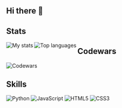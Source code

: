 ## Hi there 👋
## Stats
<!--
**aringuzel/aringuzel** is a ✨ _special_ ✨ repository because its `README.md` (this file) appears on your GitHub profile.
-->
<img alt="My stats" align="left" src="https://github-readme-stats.vercel.app/api?username=aringuzel&show_icons=true"/>
<img alt="Top languages" align="left" src="https://github-readme-stats.vercel.app/api/top-langs/?username=aringuzel&layout=compact"/>

## Codewars
![Codewars](https://www.codewars.com/users/guzel1/badges/large)

## Skills
![Python](https://img.shields.io/badge/Python-3776AB?style=for-the-badge&logo=python&logoColor=white)
![JavaScript](https://img.shields.io/badge/JavaScript-F7DF1E?style=for-the-badge&logo=javascript&logoColor=black)
![HTML5](https://img.shields.io/badge/HTML5-E34F26?style=for-the-badge&logo=html5&logoColor=white)
![CSS3](https://img.shields.io/badge/CSS3-1572B6?style=for-the-badge&logo=css3&logoColor=white)
